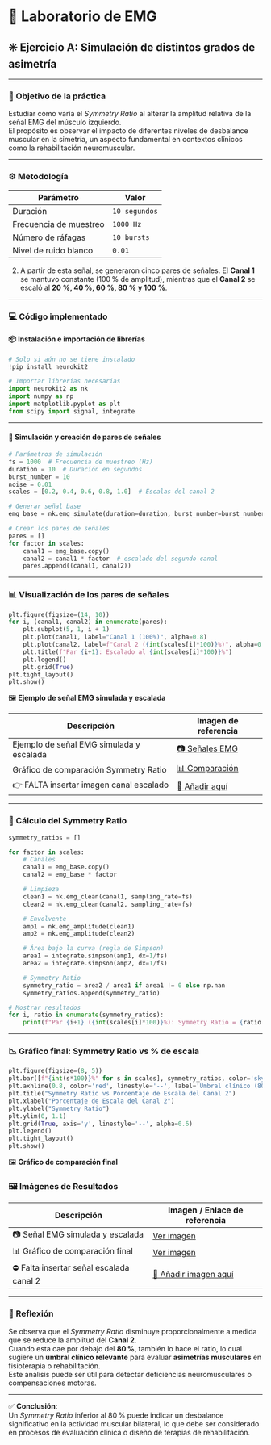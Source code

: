 # 🧪 Laboratorio de EMG

## ✳️ Ejercicio A: Simulación de distintos grados de asimetría

---

### 🎯 Objetivo de la práctica

Estudiar cómo varía el *Symmetry Ratio* al alterar la amplitud relativa de la señal EMG del músculo izquierdo.  
El propósito es observar el impacto de diferentes niveles de desbalance muscular en la simetría, un aspecto fundamental en contextos clínicos como la rehabilitación neuromuscular.

---

### ⚙️ Metodología

| Parámetro                | Valor              |
|--------------------------|--------------------|
| Duración                 | `10 segundos`      |
| Frecuencia de muestreo   | `1000 Hz`          |
| Número de ráfagas        | `10 bursts`        |
| Nivel de ruido blanco    | `0.01`             |

   
2. A partir de esta señal, se generaron cinco pares de señales. El **Canal 1** se mantuvo constante (100 % de amplitud), mientras que el **Canal 2** se escaló al **20 %, 40 %, 60 %, 80 % y 100 %**.

---

### 💻 Código implementado

#### 📦 Instalación e importación de librerías

```python
# Solo si aún no se tiene instalado
!pip install neurokit2

# Importar librerías necesarias
import neurokit2 as nk
import numpy as np
import matplotlib.pyplot as plt
from scipy import signal, integrate
```

---

#### 🧠 Simulación y creación de pares de señales

```python
# Parámetros de simulación
fs = 1000  # Frecuencia de muestreo (Hz)
duration = 10  # Duración en segundos
burst_number = 10
noise = 0.01
scales = [0.2, 0.4, 0.6, 0.8, 1.0]  # Escalas del canal 2

# Generar señal base
emg_base = nk.emg_simulate(duration=duration, burst_number=burst_number, noise=noise, sampling_rate=fs)

# Crear los pares de señales
pares = []
for factor in scales:
    canal1 = emg_base.copy()
    canal2 = canal1 * factor  # escalado del segundo canal
    pares.append((canal1, canal2))
```

---

### 📊 Visualización de los pares de señales

```python
plt.figure(figsize=(14, 10))
for i, (canal1, canal2) in enumerate(pares):
    plt.subplot(5, 1, i + 1)
    plt.plot(canal1, label="Canal 1 (100%)", alpha=0.8)
    plt.plot(canal2, label=f"Canal 2 ({int(scales[i]*100)}%)", alpha=0.8)
    plt.title(f"Par {i+1}: Escalado al {int(scales[i]*100)}%")
    plt.legend()
    plt.grid(True)
plt.tight_layout()
plt.show()
```

🖼️ **Ejemplo de señal EMG simulada y escalada**

| Descripción                                | Imagen de referencia                           |
|--------------------------------------------|-------------------------------------------------|
| Ejemplo de señal EMG simulada y escalada   | [📷 Señales EMG](./Imágenes%20en%20el%20anexo/Senales_EMG.png) |
| Gráfico de comparación Symmetry Ratio      | [📊 Comparación](./Imágenes%20en%20el%20anexo/Comparacion.png) |
| 👉 FALTA insertar imagen canal escalado     | [🔗 Añadir aquí](./ruta/a/la/imagen_faltante.png) |

---

### 🧮 Cálculo del Symmetry Ratio

```python
symmetry_ratios = []

for factor in scales:
    # Canales
    canal1 = emg_base.copy()
    canal2 = emg_base * factor

    # Limpieza
    clean1 = nk.emg_clean(canal1, sampling_rate=fs)
    clean2 = nk.emg_clean(canal2, sampling_rate=fs)

    # Envolvente
    amp1 = nk.emg_amplitude(clean1)
    amp2 = nk.emg_amplitude(clean2)

    # Área bajo la curva (regla de Simpson)
    area1 = integrate.simpson(amp1, dx=1/fs)
    area2 = integrate.simpson(amp2, dx=1/fs)

    # Symmetry Ratio
    symmetry_ratio = area2 / area1 if area1 != 0 else np.nan
    symmetry_ratios.append(symmetry_ratio)

# Mostrar resultados
for i, ratio in enumerate(symmetry_ratios):
    print(f"Par {i+1} ({int(scales[i]*100)}%): Symmetry Ratio = {ratio:.3f}")
```

---

### 📉 Gráfico final: Symmetry Ratio vs % de escala

```python
plt.figure(figsize=(8, 5))
plt.bar([f"{int(s*100)}%" for s in scales], symmetry_ratios, color='skyblue', edgecolor='black')
plt.axhline(0.8, color='red', linestyle='--', label='Umbral clínico (80%)')
plt.title("Symmetry Ratio vs Porcentaje de Escala del Canal 2")
plt.xlabel("Porcentaje de Escala del Canal 2")
plt.ylabel("Symmetry Ratio")
plt.ylim(0, 1.1)
plt.grid(True, axis='y', linestyle='--', alpha=0.6)
plt.legend()
plt.tight_layout()
plt.show()
```

🖼️ **Gráfico de comparación final**

### 🖼️ Imágenes de Resultados

| Descripción                              | Imagen / Enlace de referencia                                      |
|------------------------------------------|--------------------------------------------------------------------|
| 📷 Señal EMG simulada y escalada         | [Ver imagen](./Imágenes%20en%20el%20anexo/Senales_EMG.png)         |
| 📊 Gráfico de comparación final          | [Ver imagen](./Imágenes%20en%20el%20anexo/Comparacion.png)         |
| ⛔ Falta insertar señal escalada canal 2 | [🔗 Añadir imagen aquí](./ruta/a/imagen_faltante.png)              |

---

### 🧠 Reflexión

Se observa que el *Symmetry Ratio* disminuye proporcionalmente a medida que se reduce la amplitud del **Canal 2**.  
Cuando esta cae por debajo del **80 %**, también lo hace el ratio, lo cual sugiere un **umbral clínico relevante** para evaluar **asimetrías musculares** en fisioterapia o rehabilitación.  
Este análisis puede ser útil para detectar deficiencias neuromusculares o compensaciones motoras.

---

✅ **Conclusión**:  
Un *Symmetry Ratio* inferior al 80 % puede indicar un desbalance significativo en la actividad muscular bilateral, lo que debe ser considerado en procesos de evaluación clínica o diseño de terapias de rehabilitación.
